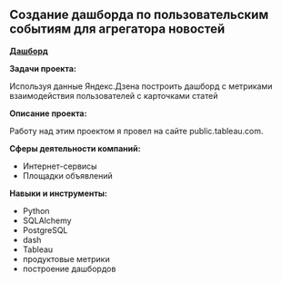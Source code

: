 ##  Создание дашборда по пользовательским событиям для агрегатора новостей

**[Дашборд](https://public.tableau.com/app/profile/vadim5907/viz/Book2_16776113534540/Dashboard1?publish=yes)**

**Задачи проекта:**

Используя данные Яндекс.Дзена построить дашборд с метриками взаимодействия пользователей с карточками статей

**Описание проекта:**

Работу над этим проектом я провел на сайте public.tableau.com.  

**Сферы деятельности компаний:**

- Интернет-сервисы
- Площадки объявлений

**Навыки и инструменты:**

- Python
- SQLAlchemy
- PostgreSQL
- dash
- Tableau
- продуктовые метрики
- построение дашбордов
